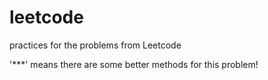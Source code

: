 # leetcode
practices for the problems from Leetcode



'***' means there are some better methods for this problem!

